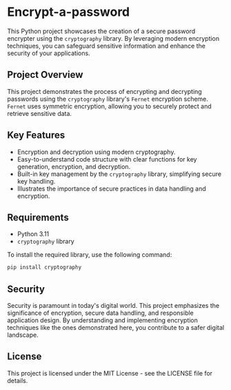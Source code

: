 # Encrypt-a-password
This Python project showcases the creation of a secure password encrypter using the `cryptography` library. By leveraging modern encryption techniques, you can safeguard sensitive information and enhance the security of your applications.

## Project Overview

This project demonstrates the process of encrypting and decrypting passwords using the `cryptography` library's `Fernet` encryption scheme. `Fernet` uses symmetric encryption, allowing you to securely protect and retrieve sensitive data.

## Key Features

- Encryption and decryption using modern cryptography.
- Easy-to-understand code structure with clear functions for key generation, encryption, and decryption.
- Built-in key management by the `cryptography` library, simplifying secure key handling.
- Illustrates the importance of secure practices in data handling and encryption.

## Requirements

- Python 3.11
- `cryptography` library

To install the required library, use the following command:

```bash
pip install cryptography
```

## Security
Security is paramount in today's digital world. This project emphasizes the significance of encryption, secure data handling, and responsible application design. By understanding and implementing encryption techniques like the ones demonstrated here, you contribute to a safer digital landscape.

## License 
This project is licensed under the MIT License - see the LICENSE file for details.

